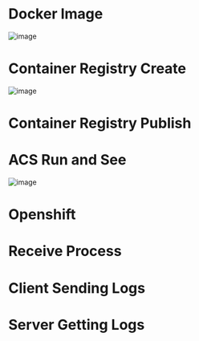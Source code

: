 # Docker Image
![image](https://github.com/user-attachments/assets/dd691db9-6adf-4154-9e03-989208116e59)

# Container Registry Create
![image](https://github.com/user-attachments/assets/a725b185-5075-43ac-aa7e-208ff59d426b)

# Container Registry Publish


# ACS Run and See
![image](https://github.com/user-attachments/assets/5828c726-6ae3-488a-a711-e3d723534cd4)

# Openshift 

# Receive Process

# Client Sending Logs

# Server Getting Logs
